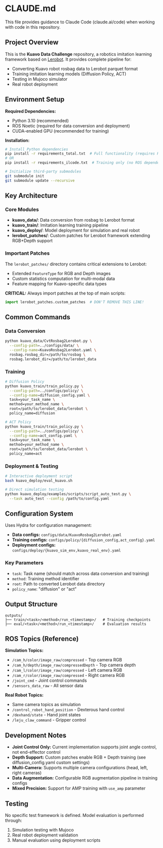 # CLAUDE.md

This file provides guidance to Claude Code (claude.ai/code) when working with code in this repository.

## Project Overview

This is the **Kuavo Data Challenge** repository, a robotics imitation learning framework based on [Lerobot](https://github.com/huggingface/lerobot). It provides complete pipeline for:
- Converting Kuavo robot rosbag data to Lerobot parquet format
- Training imitation learning models (Diffusion Policy, ACT)
- Testing in Mujoco simulator
- Real robot deployment

## Environment Setup

**Required Dependencies:**
- Python 3.10 (recommended)
- ROS Noetic (required for data conversion and deployment)
- CUDA-enabled GPU (recommended for training)

**Installation:**
```bash
# Install Python dependencies
pip install -r requirements_total.txt  # Full functionality (requires ROS)
# OR
pip install -r requirements_ilcode.txt  # Training only (no ROS dependency)

# Initialize third-party submodules
git submodule init
git submodule update --recursive
```

## Key Architecture

### Core Modules
- **kuavo_data/**: Data conversion from rosbag to Lerobot format
- **kuavo_train/**: Imitation learning training pipeline
- **kuavo_deploy/**: Model deployment for simulation and real robot
- **lerobot_patches/**: Custom patches for Lerobot framework extending RGB+Depth support

### Important Patches
The `lerobot_patches/` directory contains critical extensions to Lerobot:
- Extended `FeatureType` for RGB and Depth images
- Custom statistics computation for multi-modal data
- Feature mapping for Kuavo-specific data types

**CRITICAL:** Always import patches at the top of main scripts:
```python
import lerobot_patches.custom_patches  # DON'T REMOVE THIS LINE!
```

## Common Commands

### Data Conversion
```bash
python kuavo_data/CvtRosbag2Lerobot.py \
  --config-path=../configs/data/ \
  --config-name=KuavoRosbag2Lerobot.yaml \
  rosbag.rosbag_dir=/path/to/rosbag \
  rosbag.lerobot_dir=/path/to/lerobot_data
```

### Training
```bash
# Diffusion Policy
python kuavo_train/train_policy.py \
  --config-path=../configs/policy/ \
  --config-name=diffusion_config.yaml \
  task=your_task_name \
  method=your_method_name \
  root=/path/to/lerobot_data/lerobot \
  policy_name=diffusion

# ACT Policy
python kuavo_train/train_policy.py \
  --config-path=../configs/policy/ \
  --config-name=act_config.yaml \
  task=your_task_name \
  method=your_method_name \
  root=/path/to/lerobot_data/lerobot \
  policy_name=act
```

### Deployment & Testing
```bash
# Interactive deployment script
bash kuavo_deploy/eval_kuavo.sh

# Direct simulation testing
python kuavo_deploy/examples/scripts/script_auto_test.py \
  --task auto_test --config /path/to/config.yaml
```

## Configuration System

Uses Hydra for configuration management:

- **Data configs:** `configs/data/KuavoRosbag2Lerobot.yaml`
- **Training configs:** `configs/policy/{diffusion_config,act_config}.yaml`
- **Deployment configs:** `configs/deploy/{kuavo_sim_env,kuavo_real_env}.yaml`

### Key Parameters
- `task`: Task name (should match across data conversion and training)
- `method`: Training method identifier
- `root`: Path to converted Lerobot data directory
- `policy_name`: "diffusion" or "act"

## Output Structure
```
outputs/
├── train/<task>/<method>/run_<timestamp>/   # Training checkpoints
├── eval/<task>/<method>/run_<timestamp>/    # Evaluation results
```

## ROS Topics (Reference)

**Simulation Topics:**
- `/cam_h/color/image_raw/compressed` - Top camera RGB
- `/cam_h/depth/image_raw/compressedDepth` - Top camera depth
- `/cam_l/color/image_raw/compressed` - Left camera RGB
- `/cam_r/color/image_raw/compressed` - Right camera RGB
- `/joint_cmd` - Joint control commands
- `/sensors_data_raw` - All sensor data

**Real Robot Topics:**
- Same camera topics as simulation
- `/control_robot_hand_position` - Dexterous hand control
- `/dexhand/state` - Hand joint states
- `/leju_claw_command` - Gripper control

## Development Notes

- **Joint Control Only:** Current implementation supports joint angle control, not end-effector control
- **Depth Support:** Custom patches enable RGB + Depth training (see diffusion_config.yaml custom settings)
- **Multi-Camera:** Supports multiple camera configurations (head, left, right cameras)
- **Data Augmentation:** Configurable RGB augmentation pipeline in training configs
- **Mixed Precision:** Support for AMP training with `use_amp` parameter

## Testing

No specific test framework is defined. Model evaluation is performed through:
1. Simulation testing with Mujoco
2. Real robot deployment validation
3. Manual evaluation using deployment scripts